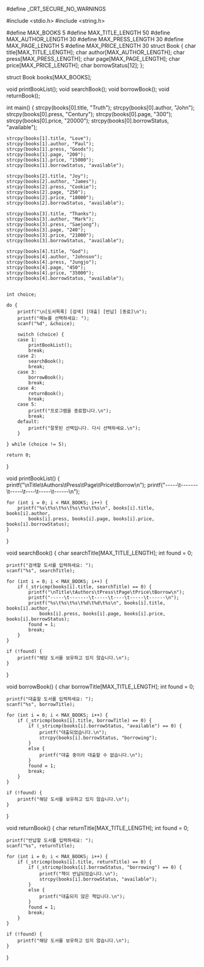 #define _CRT_SECURE_NO_WARNINGS

#include <stdio.h>
#include <string.h>

#define MAX_BOOKS 5
#define MAX_TITLE_LENGTH 50
#define MAX_AUTHOR_LENGTH 30
#define MAX_PRESS_LENGTH 30
#define MAX_PAGE_LENGTH 5
#define MAX_PRICE_LENGTH 30
struct Book {
	char title[MAX_TITLE_LENGTH];
	char author[MAX_AUTHOR_LENGTH];
	char press[MAX_PRESS_LENGTH];
	char page[MAX_PAGE_LENGTH];
	char price[MAX_PRICE_LENGTH];
	char borrowStatus[12];
};

struct Book books[MAX_BOOKS];

void printBookList();
void searchBook();
void borrowBook();
void returnBook();

int main() {
	strcpy(books[0].title, "Truth");
	strcpy(books[0].author, "John");
	strcpy(books[0].press, "Century");
	strcpy(books[0].page, "300");
	strcpy(books[0].price, "20000");
	strcpy(books[0].borrowStatus, "available");

	strcpy(books[1].title, "Love");
	strcpy(books[1].author, "Paul");
	strcpy(books[1].press, "Goods");
	strcpy(books[1].page, "200");
	strcpy(books[1].price, "15000");
	strcpy(books[1].borrowStatus, "available");

	strcpy(books[2].title, "Joy");
	strcpy(books[2].author, "James");
	strcpy(books[2].press, "Cookie");
	strcpy(books[2].page, "250");
	strcpy(books[2].price, "18000");
	strcpy(books[2].borrowStatus, "available");

	strcpy(books[3].title, "Thanks");
	strcpy(books[3].author, "Mark");
	strcpy(books[3].press, "Saejong");
	strcpy(books[3].page, "240");
	strcpy(books[3].price, "21000");
	strcpy(books[3].borrowStatus, "available");

	strcpy(books[4].title, "God");
	strcpy(books[4].author, "Johnson");
	strcpy(books[4].press, "Jungjo");
	strcpy(books[4].page, "450");
	strcpy(books[4].price, "35000");
	strcpy(books[4].borrowStatus, "available");


	int choice;

	do {
		printf("\n[도서목록] [검색] [대출] [반납] [종료]\n");
		printf("메뉴를 선택하세요: ");
		scanf("%d", &choice);

		switch (choice) {
		case 1:
			printBookList();
			break;
		case 2:
			searchBook();
			break;
		case 3:
			borrowBook();
			break;
		case 4:
			returnBook();
			break;
		case 5:
			printf("프로그램을 종료합니다.\n");
			break;
		default:
			printf("잘못된 선택입니다. 다시 선택하세요.\n");
		}

	} while (choice != 5);

	return 0;
}

void printBookList() {
	printf("\nTitle\tAuthors\tPress\tPage\tPrice\tBorrow\n");
	printf("-----\t-------\t-----\t----\t-----\t------\n");

	for (int i = 0; i < MAX_BOOKS; i++) {
		printf("%s\t%s\t%s\t%s\t%s\t%s\n", books[i].title, books[i].author,
			books[i].press, books[i].page, books[i].price, books[i].borrowStatus);
	}
}

void searchBook() {
	char searchTitle[MAX_TITLE_LENGTH];
	int found = 0;

	printf("검색할 도서를 입력하세요: ");
	scanf("%s", searchTitle);

	for (int i = 0; i < MAX_BOOKS; i++) {
		if (_stricmp(books[i].title, searchTitle) == 0) {
			printf("\nTitle\tAuthors\tPress\tPage\tPrice\tBorrow\n");
			printf("-----\t-------\t-----\t----\t-----\t------\n");
			printf("%s\t%s\t%s\t%d\t%d\t%s\n", books[i].title, books[i].author,
				books[i].press, books[i].page, books[i].price, books[i].borrowStatus);
			found = 1;
			break;
		}
	}

	if (!found) {
		printf("해당 도서를 보유하고 있지 않습니다.\n");
	}
}

void borrowBook() {
	char borrowTitle[MAX_TITLE_LENGTH];
	int found = 0;

	printf("대출할 도서를 입력하세요: ");
	scanf("%s", borrowTitle);

	for (int i = 0; i < MAX_BOOKS; i++) {
		if (_stricmp(books[i].title, borrowTitle) == 0) {
			if (_stricmp(books[i].borrowStatus, "available") == 0) {
				printf("대출되었습니다.\n");
				strcpy(books[i].borrowStatus, "borrowing");
			}
			else {
				printf("대출 중이라 대출할 수 없습니다.\n");
			}
			found = 1;
			break;
		}
	}

	if (!found) {
		printf("해당 도서를 보유하고 있지 않습니다.\n");
	}
}

void returnBook() {
	char returnTitle[MAX_TITLE_LENGTH];
	int found = 0;

	printf("반납할 도서를 입력하세요: ");
	scanf("%s", returnTitle);

	for (int i = 0; i < MAX_BOOKS; i++) {
		if (_stricmp(books[i].title, returnTitle) == 0) {
			if (_stricmp(books[i].borrowStatus, "borrowing") == 0) {
				printf("책이 반납되었습니다.\n");
				strcpy(books[i].borrowStatus, "available");
			}
			else {
				printf("대출되지 않은 책입니다.\n");
			}
			found = 1;
			break;
		}
	}

	if (!found) {
		printf("해당 도서를 보유하고 있지 않습니다.\n");
	}
}
